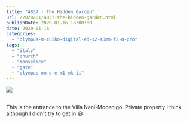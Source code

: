 ```yaml
---
title: "4837 - The Hidden Garden"
url: /2020/01/4837-the-hidden-garden.html
publishDate: 2020-01-16 18:00:00
date: 2020-01-16
categories: 
  - "olympus-m-zuiko-digital-ed-12-40mm-f2-8-pro"
tags: 
  - "italy"
  - "church"
  - "monselice"
  - "gate"
  - "olympus-om-d-e-m1-mk-ii"
---
```

<div class="container">
<div class="center"><a target="_blank" href="https://d25zfm9zpd7gm5.cloudfront.net/1200x1200/2018/20180511_142853_lr.jpg"><img class="webfeedsFeaturedVisual" src="https://d25zfm9zpd7gm5.cloudfront.net/0600x0600/2018/20180511_142853_lr.jpg" /></a></div>
</div>
<br />

This is the entrance to the Villa Nani-Mocenigo. Private property I
think, although I didn't try to get in :smiley: